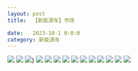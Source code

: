 ```yaml
---
layout: post
title:  【新能源车】市场

date:   2023-10-1 0:0:0
category: 新能源车
---
```

![](http://s3s4mtyq6.hd-bkt.clouddn.com/img/new_car_market_v1.0_2311130825.png)
![](http://s3s4mtyq6.hd-bkt.clouddn.com/img/6661699834311_.pic.jpg)
![](http://s3s4mtyq6.hd-bkt.clouddn.com/img/IMG_1612.PNG))
![](http://s3s4mtyq6.hd-bkt.clouddn.com/img/IMG_1613.PNG)
![](http://s3s4mtyq6.hd-bkt.clouddn.com/img/IMG_1614.PNG)
![](http://s3s4mtyq6.hd-bkt.clouddn.com/img/IMG_1615.PNG)
![](http://s3s4mtyq6.hd-bkt.clouddn.com/img/IMG_1616.PNG)
![](http://s3s4mtyq6.hd-bkt.clouddn.com/img/IMG_1617.PNG)
![](http://s3s4mtyq6.hd-bkt.clouddn.com/img/IMG_1618.PNG)
![](http://s3s4mtyq6.hd-bkt.clouddn.com/img/IMG_1619.PNG)
![](http://s3s4mtyq6.hd-bkt.clouddn.com/img/IMG_1620.PNG)
![](http://s3s4mtyq6.hd-bkt.clouddn.com/img/IMG_1621.PNG)
![](http://s3s4mtyq6.hd-bkt.clouddn.com/img/IMG_1622.PNG)
![](http://s3s4mtyq6.hd-bkt.clouddn.com/img/IMG_1623.PNG)

